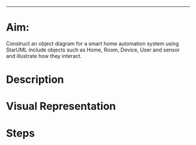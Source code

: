___

# Aim: 
Construct an object diagram for a smart home automation system using StarUML include objects such as Home, Room, Device, User and sensor and illustrate how they interact.

# Description


# Visual Representation


# Steps